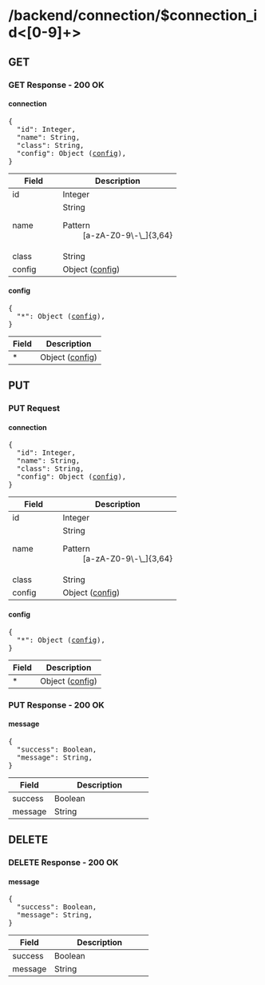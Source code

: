 <div class="psx-resource" data-status="1" data-path="/backend/connection/$connection_id<[0-9]+>"><h1>/backend/connection/$connection_id<[0-9]+></h1><div class="psx-resource-method" data-method="GET"><h2>GET</h2><div class="psx-resource-schema" data-type="4"><h3>GET Response - 200 OK</h3><div class="psx-resource-schema-content"><div id="psx_model_Connection" class="psx-object"><h4>connection</h4><pre class="psx-object-json"><span class="psx-object-json-pun">{</span>
  <span class="psx-object-json-key">"id"</span><span class="psx-object-json-pun">: </span><span class="psx-property-type">Integer</span><span class="psx-object-json-pun">,</span>
  <span class="psx-object-json-key">"name"</span><span class="psx-object-json-pun">: </span><span class="psx-property-type">String</span><span class="psx-object-json-pun">,</span>
  <span class="psx-object-json-key">"class"</span><span class="psx-object-json-pun">: </span><span class="psx-property-type">String</span><span class="psx-object-json-pun">,</span>
  <span class="psx-object-json-key">"config"</span><span class="psx-object-json-pun">: </span><span class="psx-property-type">Object (<a href="#psx_model_Config" title="RFC4648">config</a>)</span><span class="psx-object-json-pun">,</span>
<span class="psx-object-json-pun">}</span></pre><table class="table psx-object-properties"><colgroup><col width="30%" /><col width="70%" /></colgroup><thead><tr><th>Field</th><th>Description</th></tr></thead><tbody><tr><td><span class="psx-property-name psx-property-optional">id</span></td><td><span class="psx-property-type">Integer</span><br /><div class="psx-property-description"></div></td></tr><tr><td><span class="psx-property-name psx-property-optional">name</span></td><td><span class="psx-property-type">String</span><br /><div class="psx-property-description"></div><dl class="psx-property-constraint"><dt>Pattern</dt><dd><span class="psx-constraint-pattern">[a-zA-Z0-9\-\_]{3,64}</span></dd></dl></td></tr><tr><td><span class="psx-property-name psx-property-optional">class</span></td><td><span class="psx-property-type">String</span><br /><div class="psx-property-description"></div></td></tr><tr><td><span class="psx-property-name psx-property-optional">config</span></td><td><span class="psx-property-type">Object (<a href="#psx_model_Config" title="RFC4648">config</a>)</span><br /><div class="psx-property-description"></div></td></tr></tbody></table></div><div id="psx_model_Config" class="psx-object"><h4>config</h4><pre class="psx-object-json"><span class="psx-object-json-pun">{</span>
  <span class="psx-object-json-key">"*"</span><span class="psx-object-json-pun">: </span><span class="psx-property-type">Object (<a href="#psx_model_Config" title="RFC4648">config</a>)</span><span class="psx-object-json-pun">,</span>
<span class="psx-object-json-pun">}</span></pre><table class="table psx-object-properties"><colgroup><col width="30%" /><col width="70%" /></colgroup><thead><tr><th>Field</th><th>Description</th></tr></thead><tbody><tr><td><span class="psx-property-name psx-property-optional">*</span></td><td><span class="psx-property-type">Object (<a href="#psx_model_Config" title="RFC4648">config</a>)</span><br /><div class="psx-property-description"></div></td></tr></tbody></table></div></div></div></div><div class="psx-resource-method" data-method="PUT"><h2>PUT</h2><div class="psx-resource-schema" data-type="3"><h3>PUT Request</h3><div class="psx-resource-schema-content"><div id="psx_model_Connection" class="psx-object"><h4>connection</h4><pre class="psx-object-json"><span class="psx-object-json-pun">{</span>
  <span class="psx-object-json-key">"id"</span><span class="psx-object-json-pun">: </span><span class="psx-property-type">Integer</span><span class="psx-object-json-pun">,</span>
  <span class="psx-object-json-key">"name"</span><span class="psx-object-json-pun">: </span><span class="psx-property-type">String</span><span class="psx-object-json-pun">,</span>
  <span class="psx-object-json-key">"class"</span><span class="psx-object-json-pun">: </span><span class="psx-property-type">String</span><span class="psx-object-json-pun">,</span>
  <span class="psx-object-json-key">"config"</span><span class="psx-object-json-pun">: </span><span class="psx-property-type">Object (<a href="#psx_model_Config" title="RFC4648">config</a>)</span><span class="psx-object-json-pun">,</span>
<span class="psx-object-json-pun">}</span></pre><table class="table psx-object-properties"><colgroup><col width="30%" /><col width="70%" /></colgroup><thead><tr><th>Field</th><th>Description</th></tr></thead><tbody><tr><td><span class="psx-property-name psx-property-optional">id</span></td><td><span class="psx-property-type">Integer</span><br /><div class="psx-property-description"></div></td></tr><tr><td><span class="psx-property-name psx-property-optional">name</span></td><td><span class="psx-property-type">String</span><br /><div class="psx-property-description"></div><dl class="psx-property-constraint"><dt>Pattern</dt><dd><span class="psx-constraint-pattern">[a-zA-Z0-9\-\_]{3,64}</span></dd></dl></td></tr><tr><td><span class="psx-property-name psx-property-optional">class</span></td><td><span class="psx-property-type">String</span><br /><div class="psx-property-description"></div></td></tr><tr><td><span class="psx-property-name psx-property-optional">config</span></td><td><span class="psx-property-type">Object (<a href="#psx_model_Config" title="RFC4648">config</a>)</span><br /><div class="psx-property-description"></div></td></tr></tbody></table></div><div id="psx_model_Config" class="psx-object"><h4>config</h4><pre class="psx-object-json"><span class="psx-object-json-pun">{</span>
  <span class="psx-object-json-key">"*"</span><span class="psx-object-json-pun">: </span><span class="psx-property-type">Object (<a href="#psx_model_Config" title="RFC4648">config</a>)</span><span class="psx-object-json-pun">,</span>
<span class="psx-object-json-pun">}</span></pre><table class="table psx-object-properties"><colgroup><col width="30%" /><col width="70%" /></colgroup><thead><tr><th>Field</th><th>Description</th></tr></thead><tbody><tr><td><span class="psx-property-name psx-property-optional">*</span></td><td><span class="psx-property-type">Object (<a href="#psx_model_Config" title="RFC4648">config</a>)</span><br /><div class="psx-property-description"></div></td></tr></tbody></table></div></div></div><div class="psx-resource-schema" data-type="4"><h3>PUT Response - 200 OK</h3><div class="psx-resource-schema-content"><div id="psx_model_Message" class="psx-object"><h4>message</h4><pre class="psx-object-json"><span class="psx-object-json-pun">{</span>
  <span class="psx-object-json-key">"success"</span><span class="psx-object-json-pun">: </span><span class="psx-property-type">Boolean</span><span class="psx-object-json-pun">,</span>
  <span class="psx-object-json-key">"message"</span><span class="psx-object-json-pun">: </span><span class="psx-property-type">String</span><span class="psx-object-json-pun">,</span>
<span class="psx-object-json-pun">}</span></pre><table class="table psx-object-properties"><colgroup><col width="30%" /><col width="70%" /></colgroup><thead><tr><th>Field</th><th>Description</th></tr></thead><tbody><tr><td><span class="psx-property-name psx-property-optional">success</span></td><td><span class="psx-property-type">Boolean</span><br /><div class="psx-property-description"></div></td></tr><tr><td><span class="psx-property-name psx-property-optional">message</span></td><td><span class="psx-property-type">String</span><br /><div class="psx-property-description"></div></td></tr></tbody></table></div></div></div></div><div class="psx-resource-method" data-method="DELETE"><h2>DELETE</h2><div class="psx-resource-schema" data-type="4"><h3>DELETE Response - 200 OK</h3><div class="psx-resource-schema-content"><div id="psx_model_Message" class="psx-object"><h4>message</h4><pre class="psx-object-json"><span class="psx-object-json-pun">{</span>
  <span class="psx-object-json-key">"success"</span><span class="psx-object-json-pun">: </span><span class="psx-property-type">Boolean</span><span class="psx-object-json-pun">,</span>
  <span class="psx-object-json-key">"message"</span><span class="psx-object-json-pun">: </span><span class="psx-property-type">String</span><span class="psx-object-json-pun">,</span>
<span class="psx-object-json-pun">}</span></pre><table class="table psx-object-properties"><colgroup><col width="30%" /><col width="70%" /></colgroup><thead><tr><th>Field</th><th>Description</th></tr></thead><tbody><tr><td><span class="psx-property-name psx-property-optional">success</span></td><td><span class="psx-property-type">Boolean</span><br /><div class="psx-property-description"></div></td></tr><tr><td><span class="psx-property-name psx-property-optional">message</span></td><td><span class="psx-property-type">String</span><br /><div class="psx-property-description"></div></td></tr></tbody></table></div></div></div></div></div>